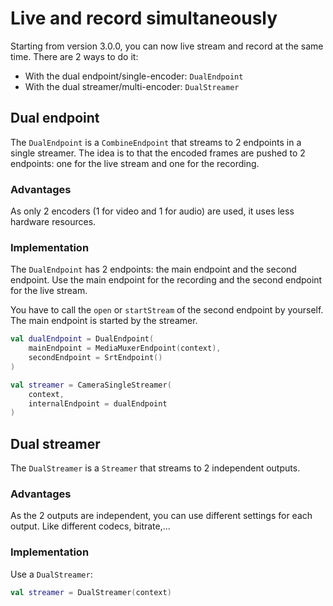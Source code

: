 # Live and record simultaneously

Starting from version 3.0.0, you can now live stream and record at the same time. There are 2 ways
to do it:

- With the dual endpoint/single-encoder: `DualEndpoint`
- With the dual streamer/multi-encoder: `DualStreamer`

## Dual endpoint

The `DualEndpoint` is a `CombineEndpoint` that streams to 2 endpoints in a single streamer. The idea
is to that the encoded frames are pushed to 2 endpoints: one for the live stream and one for the
recording.

### Advantages

As only 2 encoders (1 for video and 1 for audio) are used, it uses less hardware resources.

### Implementation

The `DualEndpoint` has 2 endpoints: the main endpoint and the second endpoint.
Use the main endpoint for the recording and the second endpoint for the live stream.

You have to call the `open` or `startStream` of the second endpoint by yourself. The main endpoint
is started by the streamer.

```kotlin
val dualEndpoint = DualEndpoint(
    mainEndpoint = MediaMuxerEndpoint(context),
    secondEndpoint = SrtEndpoint()
)

val streamer = CameraSingleStreamer(
    context,
    internalEndpoint = dualEndpoint
)
```

## Dual streamer

The `DualStreamer` is a `Streamer` that streams to 2 independent outputs.

### Advantages

As the 2 outputs are independent, you can use different settings for each output. Like different
codecs, bitrate,...

### Implementation

Use a `DualStreamer`:

```kotlin
val streamer = DualStreamer(context)
```